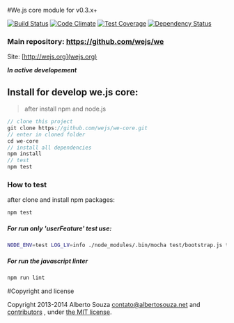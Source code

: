 #We.js core module for v0.3.x+

[![Build Status](https://travis-ci.org/wejs/we-core.svg?branch=master)](https://travis-ci.org/wejs/we-core)
[![Code Climate](https://codeclimate.com/github/wejs/we-core/badges/gpa.svg)](https://codeclimate.com/github/wejs/we-core)
[![Test Coverage](https://codeclimate.com/github/wejs/we-core/badges/coverage.svg)](https://codeclimate.com/github/wejs/we-core)
[![Dependency Status](https://david-dm.org/wejs/we-core.png)](https://david-dm.org/wejs/we-core)

### Main repository: https://github.com/wejs/we

Site: [http://wejs.org](wejs.org)

***In active developement***

## Install for develop we.js core:

> after install npm and node.js

```js
// clone this project
git clone https://github.com/wejs/we-core.git
// enter in cloned folder
cd we-core
// install all dependencies
npm install
// test
npm test
```

### How to test

after clone and install npm packages:

```sh
npm test
```

##### For run only 'userFeature' test use:

```sh
NODE_ENV=test LOG_LV=info ./node_modules/.bin/mocha test/bootstrap.js test/**/*.test.js -b -g 'userFeature'
```

##### For run the javascript linter

```sh
npm run lint
```

#Copyright and license

Copyright 2013-2014 Alberto Souza <contato@albertosouza.net> and [contributors](https://github.com/wejs/we-core/graphs/contributors) , under [the MIT license](LICENSE).
